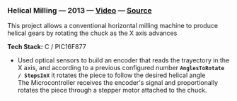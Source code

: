 ### Helical Milling — 2013 — [Video](https://www.youtube.com/watch?v=wu8dKf8xgoI) — [Source](https://github.com/madacol/helical-milling)

  This project allows a conventional horizontal milling machine to produce helical gears by rotating the chuck as the X axis advances

  **Tech Stack:** C / PIC16F877

<!-- - Designed, built and developed the electronic system. -->
- Used optical sensors to build an encoder that reads the trayectory in the X axis, and according to a previous configured number **`AnglesToRotate / StepsInX`** it rotates the piece to follow the desired helical angle\
  The Microcontroller receives the encoder's signal and proportionally rotates the piece through a stepper motor attached to the chuck.